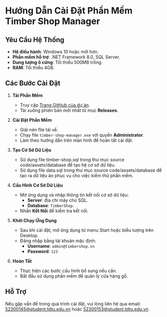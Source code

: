 # Hướng Dẫn Cài Đặt Phần Mềm Timber Shop Manager

## Yêu Cầu Hệ Thống
- **Hệ điều hành**: Windows 10 hoặc mới hơn.
- **Phần mềm hỗ trợ**: .NET Framework 8.0, SQL Server.
- **Dung lượng ổ cứng**: Tối thiểu 500MB trống.
- **RAM**: Tối thiểu 4GB.

## Các Bước Cài Đặt

1. **Tải Phần Mềm**
    - Truy cập [Trang GitHub của dự án](https://github.com/MinhLaFuch/TimberShopManager.git).
    - Tải xuống phiên bản mới nhất từ mục **Releases**.

2. **Cài Đặt Phần Mềm**
    - Giải nén file tải về.
    - Chạy file `timber-shop-manager.exe` với quyền **Administrator**.
    - Làm theo hướng dẫn trên màn hình để hoàn tất cài đặt.

3. **Tạo Cơ Sở Dữ Liệu**
    - Sử dụng file timber-shop.sql trong thư mục source code/assets/database để tạo hệ cơ sở dữ liệu.
    - Sử dụng file data.sql trong thư mục source code/assets/database để tạo ra dữ liệu ảo phục vụ cho việc kiểm thử phần mềm.

4. **Cấu Hình Cơ Sở Dữ Liệu**
    - Mở ứng dụng và nhập thông tin kết nối cơ sở dữ liệu:
      - **Server**: địa chỉ máy chủ SQL.
      - **Database**: `TimberShop`.
    - Nhấn **Kết Nối** để kiểm tra kết nối.

5. **Khởi Chạy Ứng Dụng**
    - Sau khi cài đặt, mở ứng dụng từ menu Start hoặc biểu tượng trên Desktop.
    - Đăng nhập bằng tài khoản mặc định:
      - **Username**: `admin@timbershop.vn`
      - **Password**: `123`

6. **Hoàn Tất**
    - Thực hiện các bước cấu hình bổ sung nếu cần.
    - Bắt đầu sử dụng phần mềm để quản lý cửa hàng gỗ.

## Hỗ Trợ
Nếu gặp vấn đề trong quá trình cài đặt, vui lòng liên hệ qua email: 52300145@student.tdtu.edu.vn hoặc 52300153@student.tdtu.edu.vn